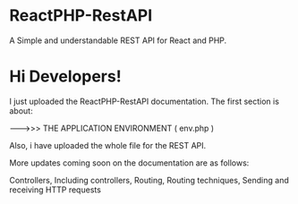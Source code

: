 # ReactPHP-RestAPI
A Simple and understandable REST API for React and PHP.


# Hi Developers!
I just uploaded the ReactPHP-RestAPI documentation.
The first section is about:


--->>> THE APPLICATION ENVIRONMENT ( env.php )

Also, i have uploaded the whole file for the REST API.

More updates coming soon on the documentation are as follows:

Controllers, Including controllers, Routing, Routing techniques, Sending and receiving HTTP requests
 

